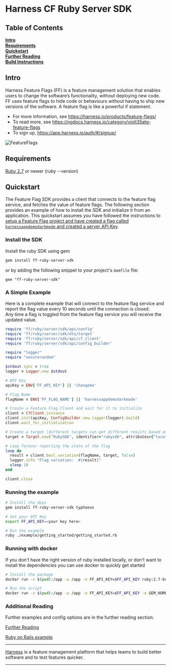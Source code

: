 Harness CF Ruby Server SDK
========================

## Table of Contents
**[Intro](#Intro)**<br>
**[Requirements](#Requirements)**<br>
**[Quickstart](#Quickstart)**<br>
**[Further Reading](docs/further_reading.md)**<br>
**[Build Instructions](docs/build.md)**<br>

## Intro

Harness Feature Flags (FF) is a feature management solution that enables users to change the software’s functionality, without deploying new code. FF uses feature flags to hide code or behaviours without having to ship new versions of the software. A feature flag is like a powerful if statement.
* For more information, see https://harness.io/products/feature-flags/
* To read more, see https://ngdocs.harness.io/category/vjolt35atg-feature-flags
* To sign up, https://app.harness.io/auth/#/signup/

![FeatureFlags](./docs/images/ff-gui.png)

## Requirements
[Ruby 2.7](https://www.ruby-lang.org/en/documentation/installation/) or newer (ruby --version)<br>

## Quickstart
The Feature Flag SDK provides a client that connects to the feature flag service, and fetches the value
of feature flags.   The following section provides an example of how to install the SDK and initialize it from
an application.
This quickstart assumes you have followed the instructions to [setup a Feature Flag project and have created a flag called `harnessappdemodarkmode` and created a server API Key](https://ngdocs.harness.io/article/1j7pdkqh7j-create-a-feature-flag#step_1_create_a_project).

### Install the SDK
Install the ruby SDK using gem
```bash
gem install ff-ruby-server-sdk
```
or by adding the following snippet to your project's `Gemfile` file:

```
gem "ff-ruby-server-sdk"
```

### A Simple Example
Here is a complete example that will connect to the feature flag service and report the flag value every 10 seconds until the connection is closed.  
Any time a flag is toggled from the feature flag service you will receive the updated value.

```ruby
require 'ff/ruby/server/sdk/api/config'
require 'ff/ruby/server/sdk/dto/target'
require 'ff/ruby/server/sdk/api/cf_client'
require 'ff/ruby/server/sdk/api/config_builder'

require "logger"
require "securerandom"

$stdout.sync = true
logger = Logger.new $stdout

# API Key
apiKey = ENV['FF_API_KEY'] || 'changeme'

# Flag Name
flagName = ENV['FF_FLAG_NAME'] || 'harnessappdemodarkmode'

# Create a Feature Flag Client and wait for it to initialize
client = CfClient.instance
client.init(apiKey, ConfigBuilder.new.logger(logger).build)
client.wait_for_initialization

# Create a target (different targets can get different results based on rules.  This include a custom attribute 'location')
target = Target.new("RubySDK", identifier="rubysdk", attributes={"location": "emea"})

# Loop forever reporting the state of the flag
loop do
  result = client.bool_variation(flagName, target, false)
  logger.info "Flag variation:  #{result}"
  sleep 10
end

client.close
```

### Running the example

```bash
# Install the deps
gem install ff-ruby-server-sdk typhoeus

# Set your API Key
export FF_API_KEY=<your key here>

# Run the example
ruby ./example/getting_started/getting_started.rb
```

### Running with docker
If you don't have the right version of ruby installed locally, or don't want to install the dependencies you can
use docker to quickly get started

```bash
# Install the package
docker run -v $(pwd):/app -w /app -e FF_API_KEY=$FF_API_KEY ruby:2.7-buster gem install --install-dir ./gems ff-ruby-server-sdk typhoeus

# Run the script
docker run -v $(pwd):/app -w /app -e FF_API_KEY=$FF_API_KEY -e GEM_HOME=/app/gems ruby:2.7-buster ruby ./example/getting_started/getting_started.rb
```

### Additional Reading

Further examples and config options are in the further reading section:

[Further Reading](docs/further_reading.md)

[Ruby on Rails example](ruby_on_rails_example/README.md)

-------------------------
[Harness](https://www.harness.io/) is a feature management platform that helps teams to build better software and to
test features quicker.

-------------------------
